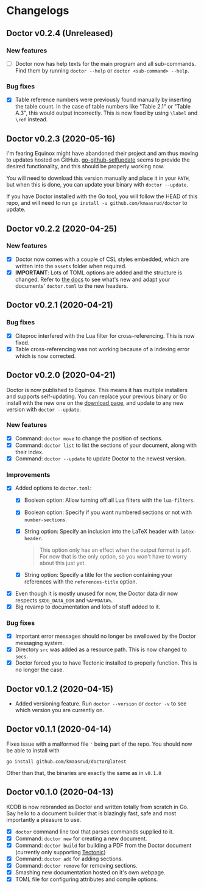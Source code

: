 # Changelogs

## Doctor v0.2.4 (Unreleased)

### New features

- [ ] Doctor now has help texts for the main program and all sub-commands. Find them by running `doctor --help` or `doctor <sub-command> --help`.

### Bug fixes

- [x] Table reference numbers were previously found manually by inserting the table count. In the case of table numbers like "Table 2.1" or "Table A.3", this would output incorrectly. This is now fixed by using `\label` and `\ref` instead.

## Doctor v0.2.3 (2020-05-16)

I'm fearing Equinox might have abandoned their project and am thus moving to updates hosted on GitHub. [go-github-selfupdate](https://github.com/rhysd/go-github-selfupdate) seems to provide the desired functionality, and this should be properly working now.

You will need to download this version manually and place it in your `PATH`, but when this is done, you can update your binary with `doctor --update`.

If you have Doctor installed with the Go tool, you will follow the HEAD of this repo, and will need to run `go install -u github.com/kmaasrud/doctor` to update.

## Doctor v0.2.2 (2020-04-25)

### New features

- [x] Doctor now comes with a couple of CSL styles embedded, which are written into the `assets` folder when required.
- [x] **IMPORTANT**: Lots of TOML options are added and the structure is changed. Refer to [the docs](https://kmaasrud.com/doctor/config) to see what's new and adapt your documents' `doctor.toml` to the new headers.

## Doctor v0.2.1 (2020-04-21)

### Bug fixes

- [x] Citeproc interfered with the Lua filter for cross-referencing. This is now fixed.
- [x] Table cross-referencing was not working because of a indexing error which is now corrected.

## Doctor v0.2.0 (2020-04-21)

Doctor is now published to Equinox. This means it has multiple installers and supports self-updating. You can replace your previous binary or Go install with the new one on the [download page](https://dl.equinox.io/kmaasrud/doctor/stable), and update to any new version with `doctor --update`.

### New features

- [x] Command: `doctor move` to change the position of sections.
- [x] Command: `doctor list` to list the sections of your document, along with their index.
- [x] Command: `doctor --update` to update Doctor to the newest version.

### Improvements

- [x] Added options to `doctor.toml`:
    - [x] Boolean option: Allow turning off all Lua filters with the `lua-filters`.
    - [x] Boolean option: Specify if you want numbered sections or not with `number-sections`.
    - [x] String option: Specify an inclusion into the LaTeX header with `latex-header`.
        
        > This option only has an effect when the output format is `pdf`. For now that is the only option, so you won't have to worry about this just yet.

    - [x] String option: Specify a title for the section containing your references with the `references-title` option.
- [x] Even though it is mostly unused for now, the Doctor data dir now respects `$XDG_DATA_DIR` and `%APPDATA%`.
- [x] Big revamp to documentation and lots of stuff added to it.

### Bug fixes

- [x] Important error messages should no longer be swallowed by the Doctor messaging system.
- [x] Directory `src` was added as a resource path. This is now changed to `secs`.
- [x] Doctor forced you to have Tectonic installed to properly function. This is no longer the case.

## Doctor v0.1.2 (2020-04-15)

-  Added versioning feature. Run `doctor --version` or `doctor -v` to see which version you are currently on.

## Doctor v0.1.1 (2020-04-14)

Fixes issue with a malformed file `'` being part of the repo. You should now be able to install with

    go install github.com/kmaasrud/doctor@latest

Other than that, the binaries are exactly the same as in `v0.1.0`

## Doctor v0.1.0 (2020-04-13)

KODB is now rebranded as Doctor and written totally from scratch in Go. Say hello to a document builder that is blazingly fast, safe and most importantly a pleasure to use.

- [x] `doctor` command line tool that parses commands supplied to it.
- [x] Command: `doctor new` for creating a new document.
- [x] Command: `doctor build` for building a PDF from the Doctor document (currently only supporting [Tectonic](https://tectonic-typesetting.github.io/))
- [x] Command: `doctor add` for adding sections.
- [x] Command: `doctor remove` for removing sections.
- [x] Smashing new documentation hosted on it's own webpage.
- [x] TOML file for configuring attributes and compile options.
